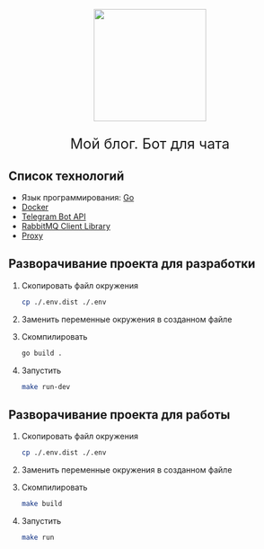 <p align="center"><img src="https://uploads.photo/images/Ed7f.png" width="200"/></p>

<p align="center" style="font-size:1.8em;">Мой блог. Бот для чата</p>

##  Список технологий

- Язык программирования: [Go](https://golang.org/doc/)
- [Docker](https://docs.docker.com/get-started/)
- [Telegram Bot API](https://github.com/go-telegram-bot-api/telegram-bot-api)
- [RabbitMQ Client Library](https://github.com/streadway/amqp)
- [Proxy](https://github.com/elazarl/goproxy)

## Разворачивание проекта для разработки

1. Скопировать файл окружения
    ```bash
    cp ./.env.dist ./.env
    ```
    
2. Заменить переменные окружения в созданном файле

3. Скомпилировать
    ```bash
    go build .
    ```

4. Запустить
    ```bash
    make run-dev
    ```

## Разворачивание проекта для работы

1. Скопировать файл окружения
    ```bash
    cp ./.env.dist ./.env
    ```
    
2. Заменить переменные окружения в созданном файле

3. Скомпилировать
    ```bash
    make build
    ```

4. Запустить
    ```bash
    make run
    ```
